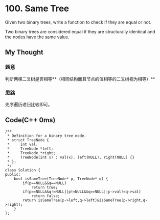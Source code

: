 # 100. Same Tree
Given two binary trees, write a function to check if they are equal or not.

Two binary trees are considered equal if they are structurally identical and the nodes have the same value.
## My Thought
### 题意
判断两棵二叉树是否相等**（相同结构而且节点的值相等的二叉树视为相等）**
### 思路
先序遍历递归比较即可。
## Code(C++ 0ms)

	/**
     * Definition for a binary tree node.
     * struct TreeNode {
     *     int val;
     *     TreeNode *left;
     *     TreeNode *right;
     *     TreeNode(int x) : val(x), left(NULL), right(NULL) {}
     * };
     */
	class Solution {
    public:
        bool isSameTree(TreeNode* p, TreeNode* q) {
            if(p==NULL&&q==NULL)
                return true;
            if(p==NULL&&q!=NULL||p!=NULL&&q==NULL||p->val!=q->val)
                return false;
            return isSameTree(p->left,q->left)&isSameTree(p->right,q->right);
        }
    };
